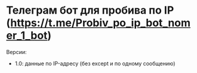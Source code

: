 # Телеграм бот для пробива по IP (https://t.me/Probiv_po_ip_bot_nomer_1_bot)
Версии: 
* 1.0: данные по IP-адресу (без except и по одному сообщению)
